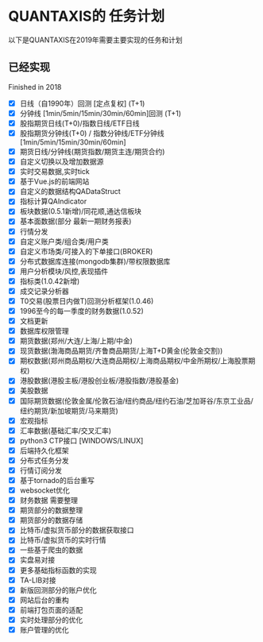 # QUANTAXIS的 任务计划


以下是QUANTAXIS在2019年需要主要实现的任务和计划



## 已经实现


Finished in 2018

- [x] 日线（自1990年）回测 [定点复权] (T+1)
- [x] 分钟线 [1min/5min/15min/30min/60min]回测 (T+1)
- [x] 股指期货日线(T+0)/指数日线/ETF日线
- [x] 股指期货分钟线(T+0) / 指数分钟线/ETF分钟线 [1min/5min/15min/30min/60min]
- [x] 期货日线/分钟线(期货指数/期货主连/期货合约)
- [x] 自定义切换以及增加数据源 
- [x] 实时交易数据,实时tick
- [x] 基于Vue.js的前端网站
- [x] 自定义的数据结构QADataStruct
- [x] 指标计算QAIndicator
- [x] 板块数据(0.5.1新增)/同花顺,通达信板块
- [x] 基本面数据(部分 最新一期财务报表)
- [x] 行情分发
- [x] 自定义账户类/组合类/用户类
- [x] 自定义市场类/可接入的下单接口(BROKER)
- [x] 分布式数据库连接(mongodb集群)/带权限数据库
- [x] 用户分析模块/风控,表现插件
- [x] 指标类(1.0.42新增)
- [x] 成交记录分析器
- [x] T0交易(股票日内做T)回测分析框架(1.0.46)
- [x] 1996至今的每一季度的财务数据(1.0.52)
- [x] 文档更新
- [x] 数据库权限管理
- [x] 期货数据(郑州/大连/上海/上期/中金)
- [x] 现货数据(渤海商品期货/齐鲁商品期货/上海T+D黄金(伦敦金交割))
- [x] 期权数据(郑州商品期权/大连商品期权/上海商品期权/中金所期权/上海股票期权)
- [x] 港股数据(港股主板/港股创业板/港股指数/港股基金)
- [x] 美股数据
- [x] 国际期货数据(伦敦金属/伦敦石油/纽约商品/纽约石油/芝加哥谷/东京工业品/纽约期货/新加坡期货/马来期货)
- [x] 宏观指标
- [x] 汇率数据(基础汇率/交叉汇率)
- [x] python3 CTP接口 [WINDOWS/LINUX]
- [x] 后端持久化框架
- [x] 分布式任务分发
- [x] 行情订阅分发
- [x] 基于tornado的后台重写
- [x] websocket优化
- [x] 财务数据 需要整理
- [x] 期货部分的数据整理
- [x] 期货部分的数据存储
- [x] 比特币/虚拟货币部分的数据获取接口
- [x] 比特币/虚拟货币的实时行情
- [x] 一些基于爬虫的数据
- [x] 实盘易对接
- [x] 更多基础指标函数的实现
- [x] TA-LIB对接
- [x] 新版回测部分的账户优化
- [x] 网站后台的重构
- [x] 前端打包页面的适配
- [x] 实时处理部分的优化
- [x] 账户管理的优化